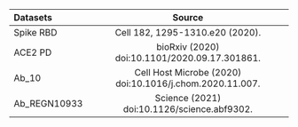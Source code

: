 | Datasets    | Source                                                |
| :---        |    :----:                                             |
| Spike RBD   | Cell 182, 1295-1310.e20 (2020).                       |
| ACE2 PD     | bioRxiv (2020) doi:10.1101/2020.09.17.301861.         |
| Ab_10     | Cell Host Microbe (2020) doi:10.1016/j.chom.2020.11.007.|
| Ab_REGN10933   | Science (2021) doi:10.1126/science.abf9302.        |
